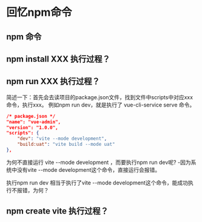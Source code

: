 # 回忆npm命令

## npm 命令

## npm install XXX 执行过程？

## npm run XXX 执行过程？

简述一下：首先会去读项目的package.json文件，找到文件中scripts中对应xxx命令，执行xxx。
例如npm run dev，就是执行了 vue-cli-service serve 命令。

```json
/* package.json */ 
"name": "vue-admin",
"version": "1.0.0",
"scripts": {
    "dev": "vite --mode development",
    "build:uat": "vite build --mode uat" 
},
```

为何不直接运行 vite --mode development ，而要执行npm run dev呢?
-因为系统中没有vite --mode development这个命令，直接运行会报错。

执行npm run dev 相当于执行了vite --mode development这个命令，能成功执行不报错，为何？

## npm create vite 执行过程？
